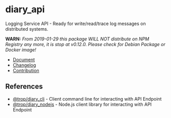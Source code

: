 # diary_api

Logging Service API - Ready for write/read/trace log messages on distributed
systems.

**WARN:** *From 2019-01-29 this package WILL NOT distribute on NPM Registry
any more, it is stop at v0.12.0. Please check for Debian Package or
Docker image!*

*  [Document](https://trop-diary-api.netlify.com)
* [Changelog](changelog.md)
* [Contribution](contribution.md)

## References

* [@trop/diary_cli](https://www.npmjs.com/package/@trop/diary_cli) -
  Client command line for interacting with API Endpoint
* [@trop/diary_nodejs](https://www.npmjs.com/package/@trop/diary_nodejs) -
  Node.js client library for interacting with API Endpoint
